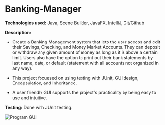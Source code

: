 # Banking-Manager

__Technologies used:__ Java, Scene Builder, JavaFX, IntelliJ, Git/Github

__Description:__ 

  * Create a Banking Management system that lets the user access and edit their Savings, Checking, and Money Market Accounts. They can deposit or withdraw any given amount of money as long as it is above a certain limit. Users also have the option to print out their bank statements by last name, date, or default (statement with all accounts not organized in any way).
  
  * This project focuesed on using testing with JUnit, GUI design, Encapsulation, and Inheritance.
  
  * A user friendly GUI supports the project's practicality by being easy to use and intuitive.

__Testing:__ Done with JUnit testing.


![Program GUI](https://github.com/iamaryaak/Side-Projects/blob/master/images/Screen%20Shot%202021-01-18%20at%203.25.27%20PM.png)
